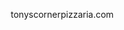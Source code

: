 tonyscornerpizzaria.com
<!DOCTYPE html>
<html lang="en">
<head>
    <meta charset="UTF-8">
    <meta name="viewport" content="width=device-width, initial-scale=1.0">
    <title>Tony's Corner Pizzeria - Authentic Italian Pizza</title>
    <style>
        * {
            margin: 0;
            padding: 0;
            box-sizing: border-box;
        }

        body {
            font-family: 'Arial', sans-serif;
            line-height: 1.6;
            color: #333;
            overflow-x: hidden;
        }

        .hero {
            height: 100vh;
            background: linear-gradient(45deg, #ff6b35, #f7931e, #ff6b35);
            background-size: 400% 400%;
            animation: gradientShift 8s ease infinite;
            display: flex;
            align-items: center;
            justify-content: center;
            text-align: center;
            color: white;
            position: relative;
        }

        @keyframes gradientShift {
            0% { background-position: 0% 50%; }
            50% { background-position: 100% 50%; }
            100% { background-position: 0% 50%; }
        }

        .hero::before {
            content: '';
            position: absolute;
            top: 0;
            left: 0;
            right: 0;
            bottom: 0;
            background: rgba(0,0,0,0.3);
        }

        .hero-content {
            position: relative;
            z-index: 2;
            transform: translateY(0);
            animation: float 6s ease-in-out infinite;
        }

        @keyframes float {
            0%, 100% { transform: translateY(0px); }
            50% { transform: translateY(-20px); }
        }

        .hero h1 {
            font-size: 4rem;
            margin-bottom: 1rem;
            text-shadow: 3px 3px 6px rgba(0,0,0,0.5);
            font-weight: bold;
        }

        .hero p {
            font-size: 1.5rem;
            margin-bottom: 2rem;
            text-shadow: 2px 2px 4px rgba(0,0,0,0.5);
        }

        .cta-button {
            display: inline-block;
            padding: 15px 40px;
            background: #fff;
            color: #ff6b35;
            text-decoration: none;
            border-radius: 50px;
            font-weight: bold;
            font-size: 1.2rem;
            transition: all 0.3s ease;
            box-shadow: 0 8px 25px rgba(0,0,0,0.2);
        }

        .cta-button:hover {
            transform: translateY(-5px);
            box-shadow: 0 15px 35px rgba(0,0,0,0.3);
            background: #f8f8f8;
        }

        nav {
            position: fixed;
            top: 0;
            width: 100%;
            background: rgba(255,255,255,0.95);
            backdrop-filter: blur(10px);
            padding: 1rem 0;
            z-index: 1000;
            transition: all 0.3s ease;
        }

        nav.scrolled {
            background: rgba(255,255,255,0.98);
            box-shadow: 0 2px 20px rgba(0,0,0,0.1);
        }

        .nav-container {
            max-width: 1200px;
            margin: 0 auto;
            display: flex;
            justify-content: space-between;
            align-items: center;
            padding: 0 2rem;
        }

        .logo {
            font-size: 1.8rem;
            font-weight: bold;
            color: #ff6b35;
        }

        .nav-links {
            display: flex;
            list-style: none;
            gap: 2rem;
        }

        .nav-links a {
            text-decoration: none;
            color: #333;
            font-weight: 500;
            transition: color 0.3s ease;
            position: relative;
        }

        .nav-links a:hover {
            color: #ff6b35;
        }

        .nav-links a::after {
            content: '';
            position: absolute;
            bottom: -5px;
            left: 0;
            width: 0;
            height: 2px;
            background: #ff6b35;
            transition: width 0.3s ease;
        }

        .nav-links a:hover::after {
            width: 100%;
        }

        .section {
            padding: 6rem 2rem;
            max-width: 1200px;
            margin: 0 auto;
        }

        .section h2 {
            text-align: center;
            font-size: 3rem;
            margin-bottom: 3rem;
            color: #333;
            position: relative;
        }

        .section h2::after {
            content: '';
            display: block;
            width: 80px;
            height: 4px;
            background: linear-gradient(45deg, #ff6b35, #f7931e);
            margin: 1rem auto;
            border-radius: 2px;
        }

        .menu-grid {
            display: grid;
            grid-template-columns: repeat(auto-fit, minmax(350px, 1fr));
            gap: 2rem;
        }

        .menu-item {
            background: white;
            border-radius: 20px;
            padding: 2rem;
            box-shadow: 0 10px 30px rgba(0,0,0,0.1);
            transition: all 0.3s ease;
            position: relative;
            overflow: hidden;
        }

        .menu-item::before {
            content: '';
            position: absolute;
            top: 0;
            left: -100%;
            width: 100%;
            height: 100%;
            background: linear-gradient(45deg, rgba(255,107,53,0.1), rgba(247,147,30,0.1));
            transition: left 0.5s ease;
        }

        .menu-item:hover::before {
            left: 0;
        }

        .menu-item:hover {
            transform: translateY(-10px);
            box-shadow: 0 20px 40px rgba(0,0,0,0.15);
        }

        .menu-item h3 {
            color: #ff6b35;
            font-size: 1.5rem;
            margin-bottom: 1rem;
            position: relative;
        }

        .menu-item p {
            color: #666;
            margin-bottom: 1rem;
            position: relative;
        }

        .price {
            font-size: 1.3rem;
            font-weight: bold;
            color: #333;
            position: relative;
        }

        .about {
            background: linear-gradient(135deg, #f8f9fa, #e9ecef);
            border-radius: 30px;
            padding: 4rem;
            margin: 4rem 0;
        }

        .about-content {
            text-align: center;
            max-width: 800px;
            margin: 0 auto;
        }

        .about p {
            font-size: 1.2rem;
            color: #555;
            margin-bottom: 2rem;
        }

        .contact {
            background: #333;
            color: white;
            border-radius: 30px;
            padding: 4rem;
            text-align: center;
        }

        .contact h2 {
            color: white;
        }

        .contact-info {
            display: grid;
            grid-template-columns: repeat(auto-fit, minmax(250px, 1fr));
            gap: 2rem;
            margin-top: 2rem;
        }

        .contact-item {
            padding: 1.5rem;
            background: rgba(255,255,255,0.1);
            border-radius: 15px;
            transition: all 0.3s ease;
        }

        .contact-item:hover {
            background: rgba(255,255,255,0.2);
            transform: translateY(-5px);
        }

        .contact-item h3 {
            color: #ff6b35;
            margin-bottom: 1rem;
        }

        .hours {
            background: linear-gradient(45deg, #ff6b35, #f7931e);
            color: white;
            border-radius: 30px;
            padding: 4rem;
            margin: 4rem 0;
            text-align: center;
        }

        .hours h2 {
            color: white;
        }

        .hours-grid {
            display: grid;
            grid-template-columns: repeat(auto-fit, minmax(200px, 1fr));
            gap: 1rem;
            margin-top: 2rem;
        }

        .hours-item {
            padding: 1rem;
            background: rgba(255,255,255,0.2);
            border-radius: 10px;
            backdrop-filter: blur(5px);
        }

        footer {
            background: #222;
            color: white;
            text-align: center;
            padding: 2rem;
        }

        .pizza-emoji {
            font-size: 2rem;
            display: inline-block;
            animation: spin 3s linear infinite;
        }

        @keyframes spin {
            from { transform: rotate(0deg); }
            to { transform: rotate(360deg); }
        }

        @media (max-width: 768px) {
            .hero h1 {
                font-size: 2.5rem;
            }
            
            .hero p {
                font-size: 1.2rem;
            }
            
            .nav-links {
                display: none;
            }
            
            .section {
                padding: 4rem 1rem;
            }
            
            .menu-grid {
                grid-template-columns: 1fr;
            }
        }
    </style>
</head>
<body>
    <nav id="navbar">
        <div class="nav-container">
            <div class="logo">🍕 Tony's Corner</div>
            <ul class="nav-links">
                <li><a href="#home">Home</a></li>
                <li><a href="#menu">Menu</a></li>
                <li><a href="#about">About</a></li>
                <li><a href="#hours">Hours</a></li>
                <li><a href="#contact">Contact</a></li>
            </ul>
        </div>
    </nav>

    <section id="home" class="hero">
        <div class="hero-content">
            <h1>Tony's Corner Pizzeria</h1>
            <p>Authentic Italian Pizza Since 1952</p>
            <a href="#menu" class="cta-button">View Our Menu</a>
        </div>
    </section>

    <section id="menu" class="section">
        <h2>Our Delicious Menu <span class="pizza-emoji">🍕</span></h2>
        <div class="menu-grid">
            <div class="menu-item">
                <h3>Margherita Classic</h3>
                <p>Fresh mozzarella, San Marzano tomatoes, basil, extra virgin olive oil</p>
                <div class="price">$16.99</div>
            </div>
            <div class="menu-item">
                <h3>Tony's Supreme</h3>
                <p>Pepperoni, Italian sausage, mushrooms, bell peppers, onions, black olives</p>
                <div class="price">$22.99</div>
            </div>
            <div class="menu-item">
                <h3>Meat Lovers Deluxe</h3>
                <p>Pepperoni, sausage, bacon, ham, ground beef, mozzarella</p>
                <div class="price">$24.99</div>
            </div>
            <div class="menu-item">
                <h3>Mediterranean Veggie</h3>
                <p>Roasted eggplant, zucchini, red peppers, feta cheese, olives, herbs</p>
                <div class="price">$19.99</div>
            </div>
            <div class="menu-item">
                <h3>BBQ Chicken Ranch</h3>
                <p>Grilled chicken, BBQ sauce, red onions, cilantro, ranch drizzle</p>
                <div class="price">$21.99</div>
            </div>
            <div class="menu-item">
                <h3>Four Cheese Special</h3>
                <p>Mozzarella, parmesan, gorgonzola, ricotta, garlic, herbs</p>
                <div class="price">$20.99</div>
            </div>
        </div>
    </section>

    <section id="about" class="section">
        <div class="about">
            <div class="about-content">
                <h2>Our Story</h2>
                <p>Founded in 1952 by Antonio "Tony" Marcelli, Tony's Corner Pizzeria has been serving authentic Italian pizza to our community for over 70 years. What started as a small family business has grown into a beloved local institution.</p>
                <p>We use only the finest ingredients: San Marzano tomatoes imported from Italy, fresh mozzarella made daily, and our secret family recipe dough that's been passed down through three generations.</p>
                <p>Every pizza is hand-tossed and baked in our original brick oven, ensuring that perfect crispy crust and melted cheese combination that keeps our customers coming back.</p>
            </div>
        </div>
    </section>

    <section id="hours" class="hours">
        <h2>Hours & Location</h2>
        <div class="hours-grid">
            <div class="hours-item">
                <strong>Monday - Thursday</strong><br>
                11:00 AM - 10:00 PM
            </div>
            <div class="hours-item">
                <strong>Friday - Saturday</strong><br>
                11:00 AM - 11:00 PM
            </div>
            <div class="hours-item">
                <strong>Sunday</strong><br>
                12:00 PM - 9:00 PM
            </div>
        </div>
    </section>

    <section id="contact" class="section">
        <div class="contact">
            <h2>Visit Us Today!</h2>
            <div class="contact-info">
                <div class="contact-item">
                    <h3>📍 Address</h3>
                    <p>1247 Main Street<br>Little Italy District<br>Your City, ST 12345</p>
                </div>
                <div class="contact-item">
                    <h3>📞 Phone</h3>
                    <p>(555) 123-PIZZA<br>(555) 123-7499</p>
                </div>
                <div class="contact-item">
                    <h3>🚚 Delivery</h3>
                    <p>Free delivery within 5 miles<br>Order online or call ahead</p>
                </div>
                <div class="contact-item">
                    <h3>🅿️ Parking</h3>
                    <p>Free parking available<br>Street and lot parking</p>
                </div>
            </div>
        </div>
    </section>

    <footer>
        <p>&copy; 2025 Tony's Corner Pizzeria. All rights reserved. | Family owned and operated since 1952</p>
    </footer>

    <script>
        // Smooth scrolling for navigation links
        document.querySelectorAll('a[href^="#"]').forEach(anchor => {
            anchor.addEventListener('click', function (e) {
                e.preventDefault();
                const target = document.querySelector(this.getAttribute('href'));
                if (target) {
                    target.scrollIntoView({
                        behavior: 'smooth',
                        block: 'start'
                    });
                }
            });
        });

        // Navbar scroll effect
        window.addEventListener('scroll', function() {
            const navbar = document.getElementById('navbar');
            if (window.scrollY > 100) {
                navbar.classList.add('scrolled');
            } else {
                navbar.classList.remove('scrolled');
            }
        });

        // Menu item animation on scroll
        const observerOptions = {
            threshold: 0.1,
            rootMargin: '0px 0px -50px 0px'
        };

        const observer = new IntersectionObserver(function(entries) {
            entries.forEach(entry => {
                if (entry.isIntersecting) {
                    entry.target.style.opacity = '0';
                    entry.target.style.transform = 'translateY(30px)';
                    entry.target.style.transition = 'all 0.6s ease';
                    
                    setTimeout(() => {
                        entry.target.style.opacity = '1';
                        entry.target.style.transform = 'translateY(0)';
                    }, 100);
                }
            });
        }, observerOptions);

        document.querySelectorAll('.menu-item').forEach(item => {
            observer.observe(item);
        });
    </script>
</body>
</html>
